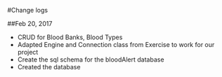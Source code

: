#Change logs

##Feb 20, 2017
* CRUD for Blood Banks, Blood Types
* Adapted Engine and Connection class from Exercise to work for our project
* Create the sql schema for the bloodAlert database
* Created the database
